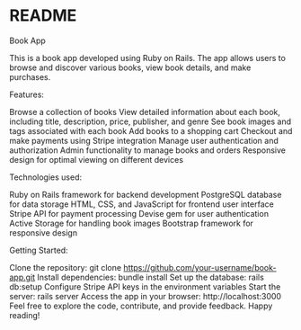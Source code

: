# README
Book App

This is a book app developed using Ruby on Rails. The app allows users to browse and discover various books, view book details, and make purchases.

Features:

Browse a collection of books
View detailed information about each book, including title, description, price, publisher, and genre
See book images and tags associated with each book
Add books to a shopping cart
Checkout and make payments using Stripe integration
Manage user authentication and authorization
Admin functionality to manage books and orders
Responsive design for optimal viewing on different devices


Technologies used:

Ruby on Rails framework for backend development
PostgreSQL database for data storage
HTML, CSS, and JavaScript for frontend user interface
Stripe API for payment processing
Devise gem for user authentication
Active Storage for handling book images
Bootstrap framework for responsive design


Getting Started:

Clone the repository: git clone https://github.com/your-username/book-app.git
Install dependencies: bundle install
Set up the database: rails db:setup
Configure Stripe API keys in the environment variables
Start the server: rails server
Access the app in your browser: http://localhost:3000
Feel free to explore the code, contribute, and provide feedback. Happy reading!
